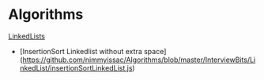 # Algorithms
 
[LinkedLists](https://github.com/nimmyissac/Algorithms/tree/master/InterviewBits/LinkedList)
- [InsertionSort Linkedlist without extra space] (https://github.com/nimmyissac/Algorithms/blob/master/InterviewBits/LinkedList/insertionSortLinkedList.js)
